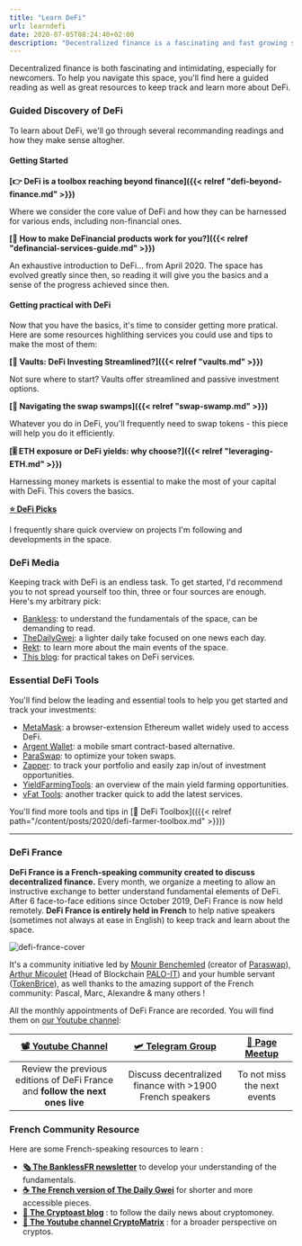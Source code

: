 ```yaml
---
title: "Learn DeFi"
url: learndefi
date: 2020-07-05T08:24:40+02:00
description: "Decentralized finance is a fascinating and fast growing space. Navigating it can be tricky, especially when you just discover it: you'll find some useful resources to help you get started here."
---
```


Decentralized finance is both fascinating and intimidating, especially for newcomers. To help you navigate this space, you'll find here a guided reading as well as great resources to keep track and learn more about DeFi.

### Guided Discovery of DeFi

To learn about DeFi, we'll go through several recommanding readings and how they make sense altogher.

#### Getting Started

**[👉 DeFi is a toolbox reaching beyond finance]({{< relref "defi-beyond-finance.md" >}})**

Where we consider the core value of DeFi and how they can be harnessed for various ends, including non-financial ones.

**[📖 How to make DeFinancial products work for you?]({{< relref "definancial-services-guide.md" >}})**

An exhaustive introduction to DeFi... from April 2020. The space has evolved greatly since then, so reading it will give you the basics and a sense of the progress achieved since then.

#### Getting practical with DeFi

Now that you have the basics, it's time to consider getting more pratical. Here are some resources highlithing services you could use and tips to make the most of them:

**[🤖 Vaults: DeFi Investing Streamlined?]({{< relref "vaults.md" >}})**

Not sure where to start? Vaults offer streamlined and passive investment options.

**[🐊 Navigating the swap swamps]({{< relref "swap-swamp.md" >}})**

Whatever you do in DeFi, you'll frequently need to swap tokens - this piece will help you do it efficiently.

**[🎚 ETH exposure or DeFi yields: why choose?]({{< relref "leveraging-ETH.md" >}})**

Harnessing money markets is essential to make the most of your capital with DeFi. This covers the basics.

**[⭐ DeFi Picks](/categories/picks/)**

I frequently share quick overview on projects I'm following and developments in the space.

### DeFi Media

Keeping track with DeFi is an endless task. To get started, I'd recommend you to not spread yourself too thin, three or four sources are enough. Here's my arbitrary pick:

*   [Bankless](https://bankless.substack.com/): to understand the fundamentals of the space, can be demanding to read.
*   [TheDailyGwei](https://thedailygwei.substack.com/): a lighter daily take focused on one news each day.
*   [Rekt](https://rekt.ghost.io/): to learn more about the main events of the space.
*   [This blog](/categories/defi): for practical takes on DeFi services.

### Essential DeFi Tools

You'll find below the leading and essential tools to help you get started and track your investments:

*   [MetaMask](https://metamask.io/): a browser-extension Ethereum wallet widely used to access DeFi.
*   [Argent Wallet](http://argent.xyz/): a mobile smart contract-based alternative. 
*   [ParaSwap](https://paraswap.io/): to optimize your token swaps.
*   [Zapper](https://zapper.fi/): to track your portfolio and easily zap in/out of investment opportunities.
*   [YieldFarmingTools](https://yieldfarmingtools.com/): an overview of the main yield farming opportunities.
*   [vFat Tools](https://vfat.tools/): another tracker quick to add the latest services.

You'll find more tools and tips in [🧰 DeFi Toolbox](({{< relref path="/content/posts/2020/defi-farmer-toolbox.md" >}}))

---

### DeFi France

**DeFi France is a French-speaking community created to discuss decentralized finance.** Every month, we organize a meeting to allow an instructive exchange to better understand fundamental elements of DeFi. After 6 face-to-face editions since October 2019, DeFi France is now held remotely. **DeFi France is entirely held in French** to help native speakers (sometimes not always at ease in English) to keep track and learn about the space.

![defi-france-cover](/img/others/defifrance.png)

It's a community initiative led by [Mounir Benchemled](https://twitter.com/mounibec) (creator of [Paraswap](https://paraswap.io)), [Arthur Micoulet](https://twitter.com/arthurmicoulet) (Head of Blockchain [PALO-IT](https://www.palo-it.com/)) and your humble servant ([TokenBrice](https://twitter.com/TokenBrice)), as well thanks to the amazing support of the French community:  Pascal, Marc, Alexandre & many others !

All the monthly appointments of DeFi France are recorded. You will find them on [our Youtube channel](https://www.youtube.com/channel/defifrance):

| **[📽 Youtube Channel](https://www.youtube.com/channel/defifrance)** | **[🛩 Telegram Group](https://t.me/defifrance)** | [🍻 Page Meetup](https://www.meetup.com/DeFi-France/) |
| :---: | :---: | :---: |
| Review the previous editions of DeFi France and **follow the next ones live** | Discuss decentralized finance with >1900 French speakers | To not miss the next events |

### French Community Resource

Here are some French-speaking resources to learn :
- **[🗞 The BanklessFR newsletter](https://banklessfr.substack.com/)** to develop your understanding of the fundamentals.
- **[☕ The French version of The Daily Gwei](https://thedailygweifr.substack.com/)** for shorter and more accessible pieces.
- **[📰 The Cryptoast blog](https://cryptoast.fr/defi-finance-decentralisee/)** : to follow the daily news about cryptomoney.
- **[🎥 The Youtube channel CryptoMatrix](https://www.youtube.com/channel/UCefQC4Y-X9MBRuYBKc2waiQ)** : for a broader perspective on cryptos.